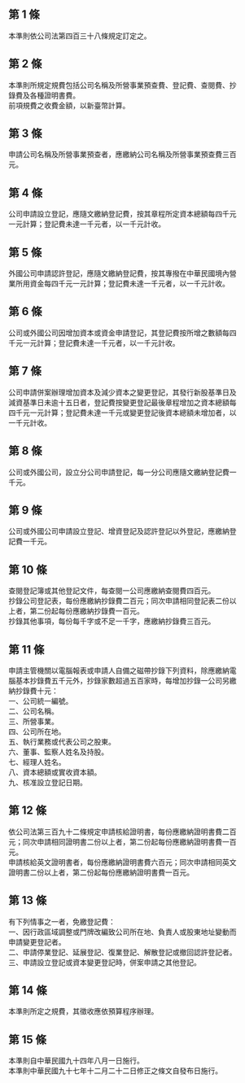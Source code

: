 第 1 條
-------
本準則依公司法第四百三十八條規定訂定之。

第 2 條
-------
本準則所規定規費包括公司名稱及所營事業預查費、登記費、查閱費、抄  
錄費及各種證明書費。  
前項規費之收費金額，以新臺幣計算。

第 3 條
-------
申請公司名稱及所營事業預查者，應繳納公司名稱及所營事業預查費三百  
元。

第 4 條
-------
公司申請設立登記，應隨文繳納登記費，按其章程所定資本總額每四千元  
一元計算；登記費未達一千元者，以一千元計收。

第 5 條
-------
外國公司申請認許登記，應隨文繳納登記費，按其專撥在中華民國境內營  
業所用資金每四千元一元計算；登記費未達一千元者，以一千元計收。

第 6 條
-------
公司或外國公司因增加資本或資金申請登記，其登記費按所增之數額每四  
千元一元計算；登記費未達一千元者，以一千元計收。

第 7 條
-------
公司申請併案辦理增加資本及減少資本之變更登記，其發行新股基準日及  
減資基準日未逾十五日者，登記費按變更登記最後章程增加之資本總額每  
四千元一元計算；登記費未達一千元或變更登記後資本總額未增加者，以  
一千元計收。

第 8 條
-------
公司或外國公司，設立分公司申請登記，每一分公司應隨文繳納登記費一  
千元。

第 9 條
-------
公司或外國公司申請設立登記、增資登記及認許登記以外登記，應繳納登  
記費一千元。

第 10 條
--------
查閱登記簿或其他登記文件，每查閱一公司應繳納查閱費四百元。  
抄錄公司登記表，每份應繳納抄錄費二百元；同次申請相同登記表二份以  
上者，第二份起每份應繳納抄錄費一百元。  
抄錄其他事項，每份每千字或不足一千字，應繳納抄錄費三百元。

第 11 條
--------
申請主管機關以電腦報表或申請人自備之磁帶抄錄下列資料，除應繳納電  
腦基本抄錄費五千元外，抄錄家數超過五百家時，每增加抄錄一公司另繳  
納抄錄費十元：  
一、公司統一編號。  
二、公司名稱。  
三、所營事業。  
四、公司所在地。  
五、執行業務或代表公司之股東。  
六、董事、監察人姓名及持股。  
七、經理人姓名。  
八、資本總額或實收資本額。  
九、核准設立登記日期。

第 12 條
--------
依公司法第三百九十二條規定申請核給證明書，每份應繳納證明書費二百  
元；同次申請相同證明書二份以上者，第二份起每份應繳納證明書費一百  
元。  
申請核給英文證明書者，每份應繳納證明書費六百元；同次申請相同英文  
證明書二份以上者，第二份起每份應繳納證明書費一百元。

第 13 條
--------
有下列情事之一者，免繳登記費：  
一、因行政區域調整或門牌改編致公司所在地、負責人或股東地址變動而  
    申請變更登記者。  
二、申請停業登記、延展登記、復業登記、解散登記或撤回認許登記者。  
三、申請設立登記或資本變更登記時，併案申請之其他登記。

第 14 條
--------
本準則所定之規費，其徵收應依預算程序辦理。

第 15 條
--------
本準則自中華民國九十四年八月一日施行。  
本準則中華民國九十七年十二月二十二日修正之條文自發布日施行。

